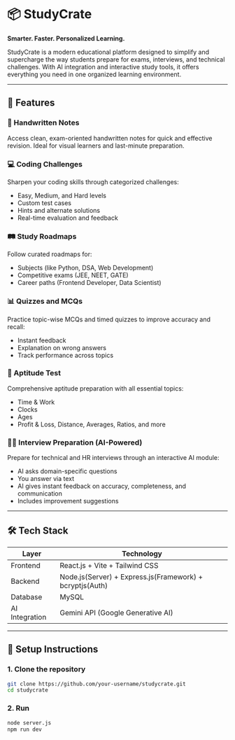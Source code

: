 # 📦 StudyCrate

**Smarter. Faster. Personalized Learning.**

StudyCrate is a modern educational platform designed to simplify and supercharge the way students prepare for exams, interviews, and technical challenges. With AI integration and interactive study tools, it offers everything you need in one organized learning environment.

---

## 🌟 Features

### 📘 Handwritten Notes  
Access clean, exam-oriented handwritten notes for quick and effective revision. Ideal for visual learners and last-minute preparation.

### 💻 Coding Challenges  
Sharpen your coding skills through categorized challenges:
- Easy, Medium, and Hard levels  
- Custom test cases  
- Hints and alternate solutions  
- Real-time evaluation and feedback

### 🛤️ Study Roadmaps  
Follow curated roadmaps for:
- Subjects (like Python, DSA, Web Development)  
- Competitive exams (JEE, NEET, GATE)  
- Career paths (Frontend Developer, Data Scientist)

### 📊 Quizzes and MCQs  
Practice topic-wise MCQs and timed quizzes to improve accuracy and recall:
- Instant feedback  
- Explanation on wrong answers  
- Track performance across topics

### 🧮 Aptitude Test  
Comprehensive aptitude preparation with all essential topics:
- Time & Work  
- Clocks  
- Ages  
- Profit & Loss, Distance, Averages, Ratios, and more

### 🧑‍💼 Interview Preparation (AI-Powered)  
Prepare for technical and HR interviews through an interactive AI module:
- AI asks domain-specific questions  
- You answer via text  
- AI gives instant feedback on accuracy, completeness, and communication  
- Includes improvement suggestions

---

## 🛠️ Tech Stack

| Layer         | Technology                                               |
|---------------|----------------------------------------------------------|
| Frontend      | React.js + Vite + Tailwind CSS                           |
| Backend       | Node.js(Server) + Express.js(Framework) + bcryptjs(Auth) |               |
| Database      | MySQL                                                    |
| AI Integration| Gemini API (Google Generative AI)                        |

---
## 🚀 Setup Instructions

### 1. Clone the repository
```bash
git clone https://github.com/your-username/studycrate.git
cd studycrate
```
### 2. Run
```bash
node server.js
npm run dev
```

